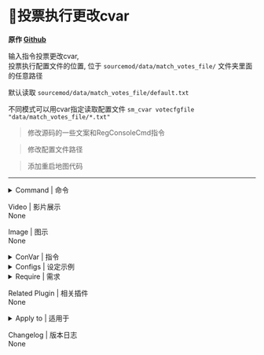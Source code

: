 # 📌投票执行更改cvar

**原作 [Github](https://github.com/fantasylidong/anne/blob/main/left4dead2/addons/sourcemod/scripting/vote.sp)**

输入指令投票更改cvar,<br>投票执行配置文件的位置, 位于 `sourcemod/data/match_votes_file/` 文件夹里面的任意路径

默认读取 `sourcemod/data/match_votes_file/default.txt`

不同模式可以用cvar指定读取配置文件 `sm_cvar votecfgfile "data/match_votes_file/*.txt"`

> 修改源码的一些文案和RegConsoleCmd指令

> 修改配置文件路径

> 添加重启地图代码
---
<details><summary>Command | 命令</summary>

|指令|功能|权限|
|-|-|-|
|`!v` \ `!vt` \ `!votes`|投票菜单|Console|
|`!vk`|投票踢出玩家|Console|
|`!cv`|管理员终止此次投票|Admin|
|`!restartmap`|重启当前地图|Admin|
</details>

Video | 影片展示
<br/>None

Image | 图示
<br/>None

<details><summary>ConVar | 指令</summary>

```SourcePawn
//投票文件的位置(位于sourcemod/文件夹)
votecfgfile "data/match_votes_file/default.txt"
```
</details>

<details><summary>Configs | 设定示例</summary>

此为自用配置

data/match_votes_file/*.txt
```SourcePawn
	"Cfgs"
	{
		"全体转生?" //名称随意
		{
			"exec match_votes/restartmap_on" //执行cfg文件的路径为: cfg/match_votes, 也可以是cvar
			{
				"message" "人生重开!!!!" //出现在菜单界面面上的名称
			}
			"exec match_votes/restartmap_off"
			{
				"name" "我不想重开T_T"
			}
		}
		//以此类推
	}
```
  </details>

<details><summary>Require | 需求</summary>

1. [builtinvotes 0.5.8](https://github.com/mvandorp/builtinvotes/releases)
</details>

Related Plugin | 相关插件
<br>None

<details><summary>Apply to | 适用于</summary>

```
l4d1
l4d2
```
</details>

Changelog | 版本日志</summary>
<br/>None